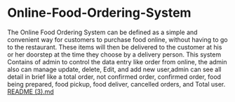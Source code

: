 
# Online-Food-Ordering-System
The Online Food Ordering System can be defined as a simple and convenient way for customers to purchase food online, without having to go to the restaurant. These items will then be delivered to the customer at his or her doorstep at the time they choose by a delivery person.  This system Contains of admin to control the data entry like order from online, the admin also can manage update, delete, Edit, and add new user,admin can see all detail in brief like a total order, not confirmed order, confirmed order,  food being prepared, food pickup, food deliver, cancelled orders, and Total user.
[README (3).md](https://github.com/isha-dam22/Online-Food-Ordering-System/files/6803079/README.3.md)
